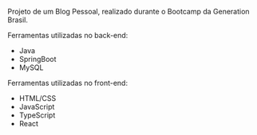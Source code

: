 Projeto de um Blog Pessoal, realizado durante o Bootcamp da Generation Brasil.

Ferramentas utilizadas no back-end:
- Java
- SpringBoot
- MySQL

Ferramentas utilizadas no front-end:
- HTML/CSS
- JavaScript
- TypeScript
- React
